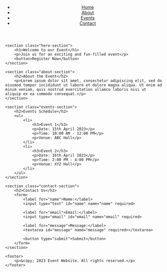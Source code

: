 <!DOCTYPE html>
<html>
<head>
	<title>Event Website</title>
	<link rel="stylesheet" type="text/css" href="testme.css">
</head>
<body>
	<header>
		<nav>
			<ul>
				<li><a href="#">Home</a></li>
				<li><a href="#">About</a></li>
				<li><a href="#">Events</a></li>
				<li><a href="#">Contact</a></li>
			</ul>
		</nav>
	</header>

	<section class="hero-section">
		<h1>Welcome to our Event</h1>
		<p>Join us for an exciting and fun-filled event</p>
		<button>Register Now</button>
	</section>

	<section class="about-section">
		<h2>About the Event</h2>
		<p>Lorem ipsum dolor sit amet, consectetur adipiscing elit, sed do eiusmod tempor incididunt ut labore et dolore magna aliqua. Ut enim ad minim veniam, quis nostrud exercitation ullamco laboris nisi ut aliquip ex ea commodo consequat.</p>
	</section>

	<section class="events-section">
		<h2>Events Schedule</h2>
		<ul>
			<li>
				<h3>Event 1</h3>
				<p>Date: 15th April 2023</p>
				<p>Time: 10:00 AM - 12:00 PM</p>
				<p>Venue: ABC Hall</p>
			</li>
			<li>
				<h3>Event 2</h3>
				<p>Date: 16th April 2023</p>
				<p>Time: 2:00 PM - 4:00 PM</p>
				<p>Venue: XYZ Hall</p>
			</li>
		</ul>
	</section>

	<section class="contact-section">
		<h2>Contact Us</h2>
		<form>
			<label for="name">Name:</label>
			<input type="text" id="name" name="name" required>

			<label for="email">Email:</label>
			<input type="email" id="email" name="email" required>

			<label for="message">Message:</label>
			<textarea id="message" name="message" required></textarea>

			<button type="submit">Submit</button>
		</form>
	</section>

	<footer>
		<p>&copy; 2023 Event Website. All rights reserved.</p>
	</footer>
</body>
</html>
